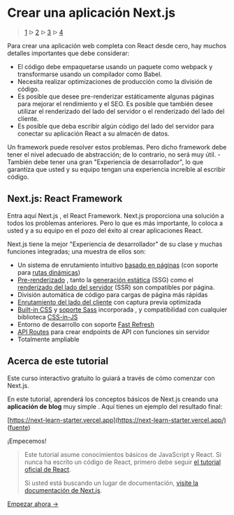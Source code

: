 # Crear una aplicación Next.js

> [1](./1.md) &#5125; [2](./2.md) &#5125; [3](./3.md) &#5125; [4](./4.md)

Para crear una aplicación web completa con React desde cero, hay muchos detalles importantes que debe considerar:

- El código debe empaquetarse usando un paquete como webpack y transformarse usando un compilador como Babel.
- Necesita realizar optimizaciones de producción como la división de código.
- Es posible que desee pre-renderizar estáticamente algunas páginas para mejorar el rendimiento y el SEO. Es posible que también desee utilizar el renderizado del lado del servidor o el renderizado del lado del cliente.
- Es posible que deba escribir algún código del lado del servidor para conectar su aplicación React a su almacén de datos.

Un framework puede resolver estos problemas. Pero dicho framework debe tener el nivel adecuado de abstracción; de lo contrario, no será muy útil. - También debe tener una gran "Experiencia de desarrollador", lo que garantiza que usted y su equipo tengan una experiencia increíble al escribir código.

## Next.js: React Framework

Entra aquí Next.js , el React Framework. Next.js proporciona una solución a todos los problemas anteriores. Pero lo que es más importante, lo coloca a usted y a su equipo en el pozo del éxito al crear aplicaciones React.

Next.js tiene la mejor "Experiencia de desarrollador" de su clase y muchas funciones integradas; una muestra de ellos son:

- Un sistema de enrutamiento intuitivo [basado en páginas](https://nextjs.org/docs/basic-features/pages) (con soporte para [rutas dinámicas](https://nextjs.org/docs/routing/dynamic-routes))
- [Pre-renderizado](https://nextjs.org/docs/basic-features/pages#pre-rendering) , tanto la [generación estática](https://nextjs.org/docs/basic-features/pages#static-generation-recommended) (SSG) como el [renderizado del lado del servidor](https://nextjs.org/docs/basic-features/pages#server-side-rendering) (SSR) son compatibles por página.
- División automática de código para cargas de página más rápidas
- [Enrutamiento del lado del cliente](https://nextjs.org/docs/routing/introduction#linking-between-pages) con captura previa optimizada
- [Built-in CSS](https://nextjs.org/docs/basic-features/built-in-css-support) y [soporte Sass](https://nextjs.org/docs/basic-features/built-in-css-support#sass-support) incorporada , y compatibilidad con cualquier biblioteca [CSS-in-JS](https://nextjs.org/docs/basic-features/built-in-css-support#css-in-js)
- Entorno de desarrollo con soporte [Fast Refresh](https://nextjs.org/docs/basic-features/fast-refresh)
- [API Routes](https://nextjs.org/docs/api-routes/introduction) para crear endpoints de API con funciones sin servidor
- Totalmente ampliable

## Acerca de este tutorial

Este curso interactivo gratuito lo guiará a través de cómo comenzar con Next.js.

En este tutorial, aprenderá los conceptos básicos de Next.js creando una **aplicación de blog** muy simple . Aquí tienes un ejemplo del resultado final:

[https://next-learn-starter.vercel.app](https://next-learn-starter.vercel.app/) ([fuente](https://github.com/vercel/next-learn-starter/tree/master/demo))

¡Empecemos!

> Este tutorial asume conocimientos básicos de JavaScript y React. Si nunca ha escrito un código de React, primero debe seguir [el tutorial oficial de React](https://reactjs.org/tutorial/tutorial.html).
>
> Si usted está buscando un lugar de documentación, [visite la documentación de Next.js](https://nextjs.org/docs/getting-started).

[Empezar ahora &#8594;](./2.md)